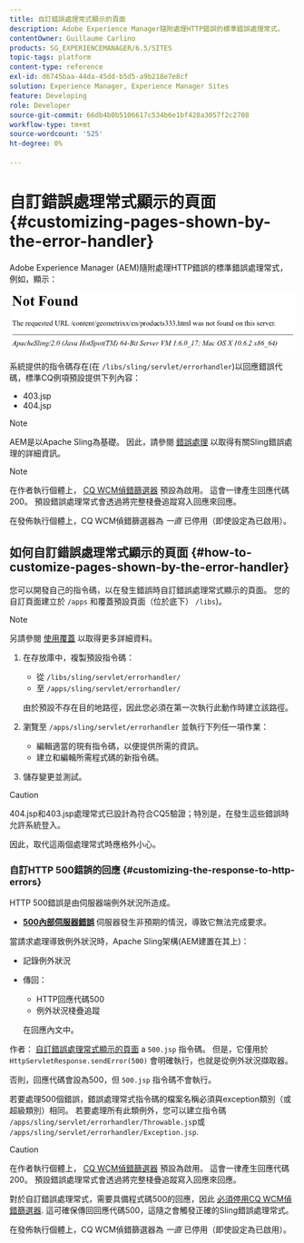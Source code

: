 ```yaml
---
title: 自訂錯誤處理常式顯示的頁面
description: Adobe Experience Manager隨附處理HTTP錯誤的標準錯誤處理常式。
contentOwner: Guillaume Carlino
products: SG_EXPERIENCEMANAGER/6.5/SITES
topic-tags: platform
content-type: reference
exl-id: d6745baa-44da-45dd-b5d5-a9b218e7e8cf
solution: Experience Manager, Experience Manager Sites
feature: Developing
role: Developer
source-git-commit: 66db4b0b5106617c534b6e1bf428a3057f2c2708
workflow-type: tm+mt
source-wordcount: '525'
ht-degree: 0%

---
```


# 自訂錯誤處理常式顯示的頁面{#customizing-pages-shown-by-the-error-handler}

Adobe Experience Manager (AEM)隨附處理HTTP錯誤的標準錯誤處理常式，例如，顯示：

![chlimage_1-67](assets/chlimage_1-67a.png)

系統提供的指令碼存在(在 `/libs/sling/servlet/errorhandler`)以回應錯誤代碼，標準CQ例項預設提供下列內容：

* 403.jsp
* 404.jsp

>[!NOTE]
>
>AEM是以Apache Sling為基礎。 因此，請參閱 [錯誤處理](https://sling.apache.org/documentation/the-sling-engine/errorhandling.html) 以取得有關Sling錯誤處理的詳細資訊。

>[!NOTE]
>
>在作者執行個體上， [CQ WCM偵錯篩選器](/help/sites-deploying/osgi-configuration-settings.md) 預設為啟用。 這會一律產生回應代碼200。 預設錯誤處理常式會透過將完整棧疊追蹤寫入回應來回應。
>
>在發佈執行個體上，CQ WCM偵錯篩選器為 *一直* 已停用（即使設定為已啟用）。

## 如何自訂錯誤處理常式顯示的頁面 {#how-to-customize-pages-shown-by-the-error-handler}

您可以開發自己的指令碼，以在發生錯誤時自訂錯誤處理常式顯示的頁面。 您的自訂頁面建立於 `/apps` 和覆蓋預設頁面（位於底下） `/libs`)。

>[!NOTE]
>
>另請參閱 [使用覆蓋](/help/sites-developing/overlays.md) 以取得更多詳細資料。

1. 在存放庫中，複製預設指令碼：

   * 從 `/libs/sling/servlet/errorhandler/`
   * 至 `/apps/sling/servlet/errorhandler/`

   由於預設不存在目的地路徑，因此您必須在第一次執行此動作時建立該路徑。

1. 瀏覽至 `/apps/sling/servlet/errorhandler` 並執行下列任一項作業：

   * 編輯適當的現有指令碼，以便提供所需的資訊。
   * 建立和編輯所需程式碼的新指令碼。

1. 儲存變更並測試。

>[!CAUTION]
>
>404.jsp和403.jsp處理常式已設計為符合CQ5驗證；特別是，在發生這些錯誤時允許系統登入。
>
>因此，取代這兩個處理常式時應格外小心。

### 自訂HTTP 500錯誤的回應 {#customizing-the-response-to-http-errors}

HTTP 500錯誤是由伺服器端例外狀況所造成。

* **[500內部伺服器錯誤](https://www.w3.org/Protocols/rfc2616/rfc2616-sec10.html)**
伺服器發生非預期的情況，導致它無法完成要求。

當請求處理導致例外狀況時，Apache Sling架構(AEM建置在其上)：

* 記錄例外狀況
* 傳回：

   * HTTP回應代碼500
   * 例外狀況棧疊追蹤

  在回應內文中。

作者： [自訂錯誤處理常式顯示的頁面](#how-to-customize-pages-shown-by-the-error-handler) a `500.jsp` 指令碼。 但是，它僅用於 `HttpServletResponse.sendError(500)` 會明確執行，也就是從例外狀況擷取器。

否則，回應代碼會設為500，但 `500.jsp` 指令碼不會執行。

若要處理500個錯誤，錯誤處理常式指令碼的檔案名稱必須與exception類別（或超級類別）相同。 若要處理所有此類例外，您可以建立指令碼 `/apps/sling/servlet/errorhandler/Throwable.js`p或 `/apps/sling/servlet/errorhandler/Exception.jsp`.

>[!CAUTION]
>
>在作者執行個體上， [CQ WCM偵錯篩選器](/help/sites-deploying/osgi-configuration-settings.md) 預設為啟用。 這會一律產生回應代碼200。 預設錯誤處理常式會透過將完整棧疊追蹤寫入回應來回應。
>
>對於自訂錯誤處理常式，需要具備程式碼500的回應，因此 [必須停用CQ WCM偵錯篩選器](/help/sites-deploying/osgi-configuration-settings.md). 這可確保傳回回應代碼500，這隨之會觸發正確的Sling錯誤處理常式。
>
>在發佈執行個體上，CQ WCM偵錯篩選器為 *一直* 已停用（即使設定為已啟用）。
